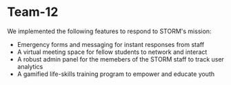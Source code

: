 # Team-12

We implemented the following features to respond to STORM's mission:
- Emergency forms and messaging for instant responses from staff
- A virtual meeting space for fellow students to network and interact
- A robust admin panel for the memebers of the STORM staff to track user analytics
- A gamified life-skills training program to empower and educate youth